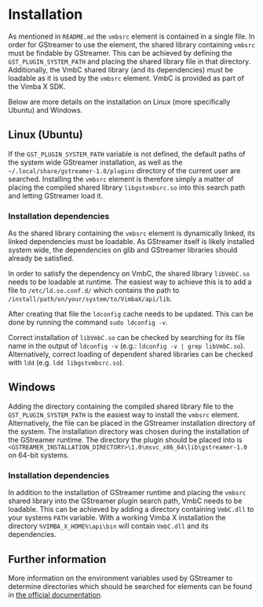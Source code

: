 # Installation
As mentioned in `README.md` the `vmbsrc` element is contained in a single file. In order for
GStreamer to use the element, the shared library containing `vmbsrc` must be findable by GStreamer.
This can be achieved by defining the `GST_PLUGIN_SYSTEM_PATH` and placing the shared library file in
that directory. Additionally, the VmbC shared library (and its dependencies) must be loadable as it
is used by the `vmbsrc` element. VmbC is provided as part of the Vimba X SDK.

Below are more details on the installation on Linux (more specifically Ubuntu) and Windows.

## Linux (Ubuntu)
If the `GST_PLUGIN_SYSTEM_PATH` variable is not defined, the default paths of the system wide
GStreamer installation, as well as the `~/.local/share/gstreamer-1.0/plugins` directory of the
current user are searched. Installing the `vmbsrc` element is therefore simply a matter of placing
the compiled shared library `libgstvmbsrc.so` into this search path and letting GStreamer load it.

### Installation dependencies
As the shared library containing the `vmbsrc` element is dynamically linked, its linked dependencies
must be loadable. As GStreamer itself is likely installed system wide, the dependencies on glib and
GStreamer libraries should already be satisfied.

In order to satisfy the dependency on VmbC, the shared library `libVmbC.so` needs to be loadable at
runtime. The easiest way to achieve this is to add a file to `/etc/ld.so.conf.d/` which contains the
path to `/install/path/on/your/system/to/VimbaX/api/lib`.

After creating that file the `ldconfig` cache needs to be updated. This can be done by running the
command `sudo ldconfig -v`.

Correct installation of `libVmbC.so` can be checked by searching for its file name in the output of
`ldconfig -v` (e.g.: `ldconfig -v | grep libVmbC.so`). Alternatively, correct loading of dependent
shared libraries can be checked with `ldd` (e.g. `ldd libgstvmbsrc.so`).

## Windows
Adding the directory containing the compiled shared library file to the `GST_PLUGIN_SYSTEM_PATH` is
the easiest way to install the `vmbsrc` element. Alternatively, the file can be placed in the
GStreamer installation directory of the system. The installation directory was chosen during the
installation of the GStreamer runtime. The directory the plugin should be placed into is
`<GSTREAMER_INSTALLATION_DIRECTORY>\1.0\msvc_x86_64\lib\gstreamer-1.0` on 64-bit systems.

### Installation dependencies
In addition to the installation of GStreamer runtime and placing the `vmbsrc` shared library into
the GStreamer plugin search path, VmbC needs to be loadable. This can be achieved by adding a
directory containing `VmbC.dll` to your systems `PATH` variable. With a working Vimba X installation
the directory `%VIMBA_X_HOME%\api\bin` will contain `VmbC.dll` and its dependencies.

## Further information
More information on the environment variables used by GStreamer to determine directories which
should be searched for elements can be found in [the official
documentation](https://gstreamer.freedesktop.org/documentation/gstreamer/running.html).